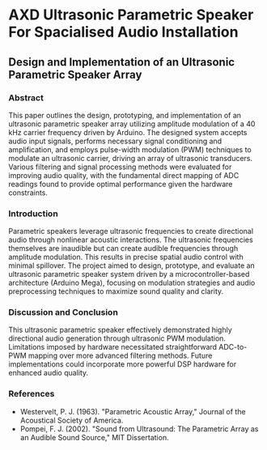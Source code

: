 # AXD Ultrasonic Parametric Speaker For Spacialised Audio Installation

## Design and Implementation of an Ultrasonic Parametric Speaker Array

### Abstract
This paper outlines the design, prototyping, and implementation of an ultrasonic parametric speaker array utilizing amplitude modulation of a 40 kHz carrier frequency driven by Arduino. The designed system accepts audio input signals, performs necessary signal conditioning and amplification, and employs pulse-width modulation (PWM) techniques to modulate an ultrasonic carrier, driving an array of ultrasonic transducers. Various filtering and signal processing methods were evaluated for improving audio quality, with the fundamental direct mapping of ADC readings found to provide optimal performance given the hardware constraints.

### Introduction
Parametric speakers leverage ultrasonic frequencies to create directional audio through nonlinear acoustic interactions. The ultrasonic frequencies themselves are inaudible but can create audible frequencies through amplitude modulation. This results in precise spatial audio control with minimal spillover. The project aimed to design, prototype, and evaluate an ultrasonic parametric speaker system driven by a microcontroller-based architecture (Arduino Mega), focusing on modulation strategies and audio preprocessing techniques to maximize sound quality and clarity.

### Discussion and Conclusion
This ultrasonic parametric speaker effectively demonstrated highly directional audio generation through ultrasonic PWM modulation. Limitations imposed by hardware necessitated straightforward ADC-to-PWM mapping over more advanced filtering methods. Future implementations could incorporate more powerful DSP hardware for enhanced audio quality.

### References
- Westervelt, P. J. (1963). "Parametric Acoustic Array," Journal of the Acoustical Society of America.
- Pompei, F. J. (2002). "Sound from Ultrasound: The Parametric Array as an Audible Sound Source," MIT Dissertation.

